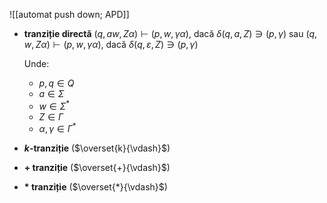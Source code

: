 ![[automat push down; APD]]

- **tranziție directă**
  $(q,aw,Z\alpha)\vdash(p,w,\gamma\alpha)$, dacă $\delta(q,a,Z)\ni(p,\gamma)$
  sau $(q,w,Z\alpha)\vdash(p,w,\gamma\alpha)$, dacă $\delta(q,\varepsilon,Z)\ni(p,\gamma)$
  
  Unde:
  - $p,q\in Q$
  - $a\in\Sigma$
  - $w\in\Sigma^*$
  - $Z\in\Gamma$
  - $\alpha,\gamma\in\Gamma^*$
- **$k$-tranziție** ($\overset{k}{\vdash}$)
- **+ tranziție** ($\overset{+}{\vdash}$)
- **\* tranziție** ($\overset{*}{\vdash}$)